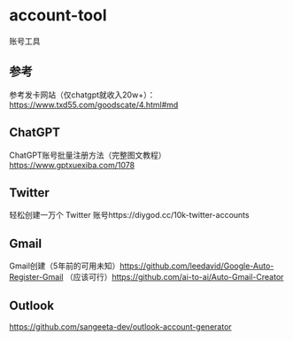 # account-tool
账号工具

## 参考
参考发卡网站（仅chatgpt就收入20w+）：https://www.txd55.com/goodscate/4.html#md

## ChatGPT
ChatGPT账号批量注册方法（完整图文教程）https://www.gptxuexiba.com/1078

## Twitter
轻松创建一万个 Twitter 账号https://diygod.cc/10k-twitter-accounts

## Gmail
Gmail创建（5年前的可用未知）https://github.com/leedavid/Google-Auto-Register-Gmail
（应该可行）https://github.com/ai-to-ai/Auto-Gmail-Creator

## Outlook
https://github.com/sangeeta-dev/outlook-account-generator
